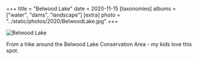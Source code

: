 +++
title = "Belwood Lake"
date = 2020-11-15
[taxonomies]
albums = ["water", "dams", "landscape"]
[extra]
photo = "../static/photos/2020/BelwoodLake.jpg"
+++

![Belwood Lake](/photos/2020/BelwoodLake.jpg "Dammed if you do, Dammed if you don't")

From a hike around the Belwood Lake Conservation Area - my kids love this spot.
